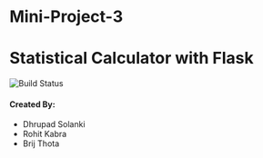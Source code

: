 # Mini-Project-3
# Statistical Calculator with Flask

![Build Status](https://travis-ci.org/cen24/mini-project-3.svg?branch=master)

#### Created By:
- Dhrupad Solanki
- Rohit Kabra
- Brij Thota
